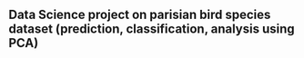 ## Data Science project on parisian bird species dataset (prediction, classification, analysis using PCA)
